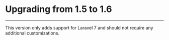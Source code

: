 # Upgrading from 1.5 to 1.6

---

<a name="section-1"></a>

This version only adds support for Laravel 7 and should not require any additional customizations.
